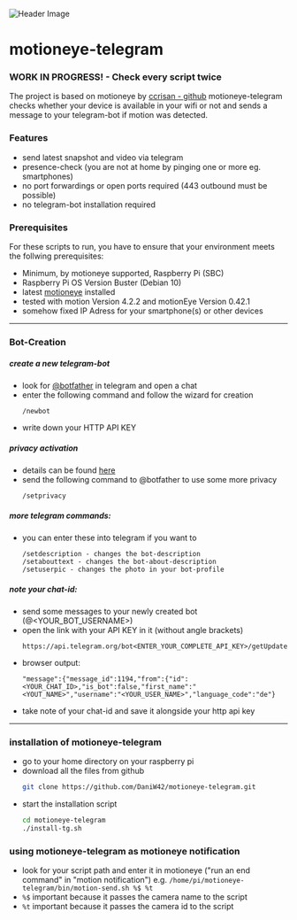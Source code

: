 ![Header Image](http://drive.google.com/uc?export=view&id=1Hr81-eWulUwr-BDpl926xbuQ4hsHvjzm)

# motioneye-telegram

### WORK IN PROGRESS! - Check every script twice

The project is based on motioneye by [ccrisan - github](https://github.com/ccrisan/motioneye/wiki/Installation)
motioneye-telegram checks whether your device is available in your wifi or not and sends a message to your telegram-bot if motion was detected.

### Features
*   send latest snapshot and video via telegram
*   presence-check (you are not at home by pinging one or more eg. smartphones)
*   no port forwardings or open ports required (443 outbound must be possible)
*   no telegram-bot installation required

### Prerequisites

For these scripts to run, you have to ensure that your environment meets the follwing prerequisites:
*   Minimum, by motioneye supported, Raspberry Pi (SBC)
*   Raspberry Pi OS Version Buster (Debian 10)
*   latest [motioneye](https://github.com/ccrisan/motioneye/wiki/Installation) installed
*   tested with motion Version 4.2.2 and motionEye Version 0.42.1
*   somehow fixed IP Adress for your smartphone(s) or other devices

----------

### Bot-Creation

##### create a new telegram-bot
*   look for [@botfather](https://t.me/botfather) in telegram and open a chat
*	enter the following command and follow the wizard for creation
    ```
    /newbot
    ```
*   write down your HTTP API KEY 

##### privacy activation 
*   details can be found [here](https://core.telegram.org/bots#privacy-mode)
*   send the following command to @botfather to use some more privacy  
    ```
    /setprivacy
    ```

##### more telegram commands:
*   you can enter these into telegram if you want to
    ```
    /setdescription - changes the bot-description
	/setabouttext - changes the bot-about-description
	/setuserpic - changes the photo in your bot-profile
    ```

##### note your chat-id:
*   send some messages to your newly created bot (@<YOUR_BOT_USERNAME>)
*   open the link with your API KEY in it (without angle brackets)
    ```
    https://api.telegram.org/bot<ENTER_YOUR_COMPLETE_API_KEY>/getUpdates
    ```
*   browser output:
	```
	"message":{"message_id":1194,"from":{"id":<YOUR_CHAT_ID>,"is_bot":false,"first_name":"<YOUT_NAME>","username":"<YOUR_USER_NAME>","language_code":"de"}
	```
*   take note of your chat-id and save it alongside your http api key

----------

### installation of motioneye-telegram
*   go to your home directory on your raspberry pi
*   download all the files from github 
    ```sh
    git clone https://github.com/DaniW42/motioneye-telegram.git
    ```
*   start the installation script
    ```sh
    cd motioneye-telegram
    ./install-tg.sh
    ```

### using motioneye-telegram as motioneye notification 

*   look for your script path and enter it in motioneye ("run an end command" in "motion notification")
	e.g. ```/home/pi/motioneye-telegram/bin/motion-send.sh %$ %t```
*   ```%$``` important because it passes the camera name to the script
*   ```%t``` important because it passes the camera id to the script
